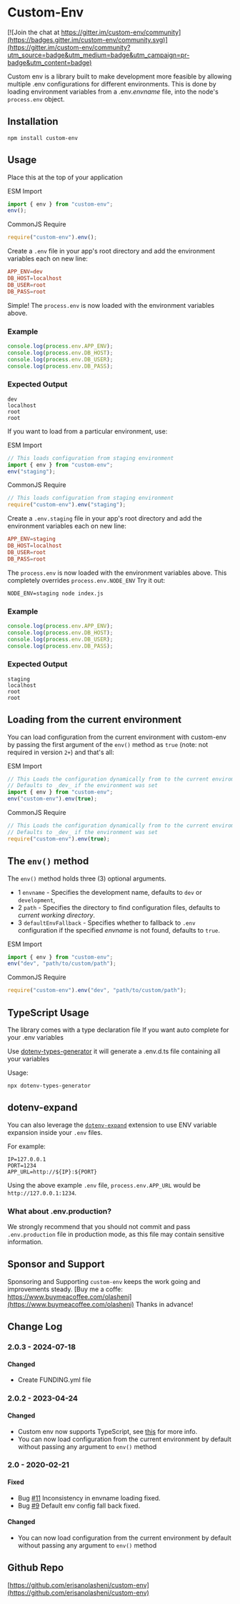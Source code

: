 # Custom-Env

[![Join the chat at https://gitter.im/custom-env/community](https://badges.gitter.im/custom-env/community.svg)](https://gitter.im/custom-env/community?utm_source=badge&utm_medium=badge&utm_campaign=pr-badge&utm_content=badge)

Custom env is a library built to make development more feasible by allowing multiple .env configurations for different environments. This is done by loading environment variables from a .env._envname_ file, into the node's `process.env` object.

## Installation

`npm install custom-env`

## Usage

Place this at the top of your application

ESM Import

```javascript // Default configuration
import { env } from "custom-env";
env();
```

CommonJS Require

```javascript // Default configuration
require("custom-env").env();
```

Create a `.env` file in your app's root directory and add the environment variables each on new line:

```toml
APP_ENV=dev
DB_HOST=localhost
DB_USER=root
DB_PASS=root
```

Simple! The `process.env` is now loaded with the environment variables above.

### Example

```javascript
console.log(process.env.APP_ENV);
console.log(process.env.DB_HOST);
console.log(process.env.DB_USER);
console.log(process.env.DB_PASS);
```

### Expected Output

```
dev
localhost
root
root
```

If you want to load from a particular environment, use:

ESM Import

```javascript
// This loads configuration from staging environment
import { env } from "custom-env";
env("staging");
```

CommonJS Require

```javascript
// This loads configuration from staging environment
require("custom-env").env("staging");
```

Create a `.env.staging` file in your app's root directory and add the environment variables each on new line:

```toml
APP_ENV=staging
DB_HOST=localhost
DB_USER=root
DB_PASS=root
```

The `process.env` is now loaded with the environment variables above.
This completely overrides `process.env.NODE_ENV`
Try it out:

```
NODE_ENV=staging node index.js
```

### Example

```javascript
console.log(process.env.APP_ENV);
console.log(process.env.DB_HOST);
console.log(process.env.DB_USER);
console.log(process.env.DB_PASS);
```

### Expected Output

```
staging
localhost
root
root
```

## Loading from the current environment

You can load configuration from the current environment with custom-env by passing the first argument of the `env()` method as `true` (note: not required in version `2+`) and that's all:

ESM Import

```javascript // Default configuration
// This Loads the configuration dynamically from to the current enviroment
// Defaults to _dev_ if the environment was set
import { env } from "custom-env";
env("custom-env").env(true);
```

CommonJS Require

```javascript
// This Loads the configuration dynamically from to the current enviroment
// Defaults to _dev_ if the environment was set
require("custom-env").env(true);
```

## The `env()` method

The `env()` method holds three (3) optional arguments.

- 1 `envname` - Specifies the development name, defaults to `dev` or `development`,
- 2 `path` - Specifies the directory to find configuration files, defaults to _current working directory_.
- 3 `defaultEnvFallback` - Specifies whether to fallback to `.env` configuration if the specified _envname_ is not found, defaults to `true`.

ESM Import

```javascript
import { env } from "custom-env";
env("dev", "path/to/custom/path");
```

CommonJS Require

```javascript
require("custom-env").env("dev", "path/to/custom/path");
```

## TypeScript Usage

The library comes with a type declaration file
If you want auto complete for your .env variables

Use [dotenv-types-generator](https://github.com/saulmaldonado/dotenv-types-generator) it will generate a .env.d.ts file containing all your variables

Usage:

```
npx dotenv-types-generator
```

## dotenv-expand

You can also leverage the [`dotenv-expand`](https://github.com/motdotla/dotenv-expand) extension to use ENV variable expansion inside your `.env` files.

For example:

```
IP=127.0.0.1
PORT=1234
APP_URL=http://${IP}:${PORT}
```

Using the above example `.env` file, `process.env.APP_URL` would be `http://127.0.0.1:1234`.

### What about .env.production?

We strongly recommend that you should not commit and pass `.env.production` file in production mode, as this file may contain sensitive information.

## Sponsor and Support
Sponsoring and Supporting `custom-env` keeps the work going and improvements steady. [Buy me a coffe: https://www.buymeacoffee.com/olasheni](https://www.buymeacoffee.com/olasheni) Thanks in advance!



## Change Log

### 2.0.3 - 2024-07-18

#### Changed

- Create FUNDING.yml file

### 2.0.2 - 2023-04-24

#### Changed

- Custom env now supports TypeScript, see [this](#TypeScript-Usage) for more info.
- You can now load configuration from the current environment by default without passing any argument to `env()` method

### 2.0 - 2020-02-21

#### Fixed

- Bug [#11](https://github.com/erisanolasheni/custom-env/issues/11) Inconsistency in envname loading fixed.
- Bug [#9](https://github.com/erisanolasheni/custom-env/issues/9) Default env config fall back fixed.

#### Changed

- You can now load configuration from the current environment by default without passing any argument to `env()` method

## Github Repo

[https://github.com/erisanolasheni/custom-env](https://github.com/erisanolasheni/custom-env)
